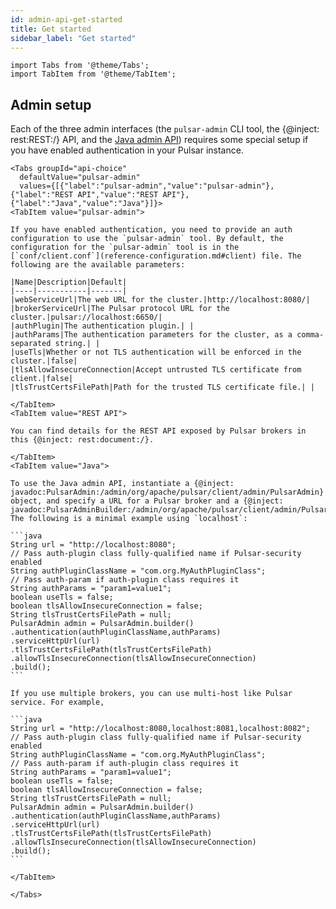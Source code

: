 ```yaml
---
id: admin-api-get-started
title: Get started
sidebar_label: "Get started"
---
```


````mdx-code-block
import Tabs from '@theme/Tabs';
import TabItem from '@theme/TabItem';
````

## Admin setup

Each of the three admin interfaces (the `pulsar-admin` CLI tool, the {@inject: rest:REST:/} API, and the [Java admin API](/api/admin)) requires some special setup if you have enabled authentication in your Pulsar instance.

````mdx-code-block
<Tabs groupId="api-choice"
  defaultValue="pulsar-admin"
  values={[{"label":"pulsar-admin","value":"pulsar-admin"},{"label":"REST API","value":"REST API"},{"label":"Java","value":"Java"}]}>
<TabItem value="pulsar-admin">

If you have enabled authentication, you need to provide an auth configuration to use the `pulsar-admin` tool. By default, the configuration for the `pulsar-admin` tool is in the [`conf/client.conf`](reference-configuration.md#client) file. The following are the available parameters:

|Name|Description|Default|
|----|-----------|-------|
|webServiceUrl|The web URL for the cluster.|http://localhost:8080/|
|brokerServiceUrl|The Pulsar protocol URL for the cluster.|pulsar://localhost:6650/|
|authPlugin|The authentication plugin.| |
|authParams|The authentication parameters for the cluster, as a comma-separated string.| |
|useTls|Whether or not TLS authentication will be enforced in the cluster.|false|
|tlsAllowInsecureConnection|Accept untrusted TLS certificate from client.|false|
|tlsTrustCertsFilePath|Path for the trusted TLS certificate file.| |

</TabItem>
<TabItem value="REST API">

You can find details for the REST API exposed by Pulsar brokers in this {@inject: rest:document:/}.

</TabItem>
<TabItem value="Java">

To use the Java admin API, instantiate a {@inject: javadoc:PulsarAdmin:/admin/org/apache/pulsar/client/admin/PulsarAdmin} object, and specify a URL for a Pulsar broker and a {@inject: javadoc:PulsarAdminBuilder:/admin/org/apache/pulsar/client/admin/PulsarAdminBuilder}. The following is a minimal example using `localhost`:

```java
String url = "http://localhost:8080";
// Pass auth-plugin class fully-qualified name if Pulsar-security enabled
String authPluginClassName = "com.org.MyAuthPluginClass";
// Pass auth-param if auth-plugin class requires it
String authParams = "param1=value1";
boolean useTls = false;
boolean tlsAllowInsecureConnection = false;
String tlsTrustCertsFilePath = null;
PulsarAdmin admin = PulsarAdmin.builder()
.authentication(authPluginClassName,authParams)
.serviceHttpUrl(url)
.tlsTrustCertsFilePath(tlsTrustCertsFilePath)
.allowTlsInsecureConnection(tlsAllowInsecureConnection)
.build();
```

If you use multiple brokers, you can use multi-host like Pulsar service. For example,

```java
String url = "http://localhost:8080,localhost:8081,localhost:8082";
// Pass auth-plugin class fully-qualified name if Pulsar-security enabled
String authPluginClassName = "com.org.MyAuthPluginClass";
// Pass auth-param if auth-plugin class requires it
String authParams = "param1=value1";
boolean useTls = false;
boolean tlsAllowInsecureConnection = false;
String tlsTrustCertsFilePath = null;
PulsarAdmin admin = PulsarAdmin.builder()
.authentication(authPluginClassName,authParams)
.serviceHttpUrl(url)
.tlsTrustCertsFilePath(tlsTrustCertsFilePath)
.allowTlsInsecureConnection(tlsAllowInsecureConnection)
.build();
```

</TabItem>

</Tabs>
````
